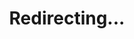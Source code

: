 ---
title: Redirecting...
layout: redirect
sitemap: false
permalink: /Vietnam
redirect_to: /VNM/
---
